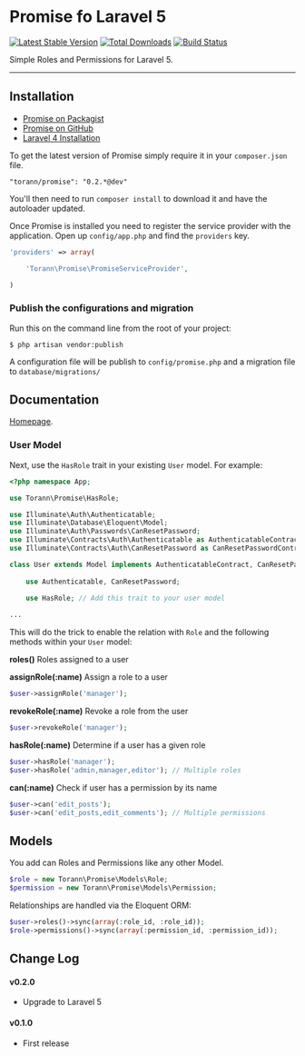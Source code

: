 # Promise fo Laravel 5

[![Latest Stable Version](https://poser.pugx.org/torann/promise/v/stable.png)](https://packagist.org/packages/torann/promise) [![Total Downloads](https://poser.pugx.org/torann/promise/downloads.png)](https://packagist.org/packages/torann/promise) [![Build Status](https://api.travis-ci.org/Torann/laravel-promise.png)](http://travis-ci.org/Torann/laravel-promise)

Simple Roles and Permissions for Laravel 5.

----------

## Installation

- [Promise on Packagist](https://packagist.org/packages/torann/promise)
- [Promise on GitHub](https://github.com/torann/laravel-promise)
- [Laravel 4 Installation](https://github.com/Torann/laravel-promise/tree/0.1.1)

To get the latest version of Promise simply require it in your `composer.json` file.

~~~
"torann/promise": "0.2.*@dev"
~~~

You'll then need to run `composer install` to download it and have the autoloader updated.

Once Promise is installed you need to register the service provider with the application. Open up `config/app.php` and find the `providers` key.

~~~php
'providers' => array(

    'Torann\Promise\PromiseServiceProvider',

)
~~~

### Publish the configurations and migration

Run this on the command line from the root of your project:

~~~
$ php artisan vendor:publish
~~~

A configuration file will be publish to `config/promise.php` and a migration file to `database/migrations/`

## Documentation

[Homepage](http://lyften.com/projects/laravel-promise/).

### User Model

Next, use the `HasRole` trait in your existing `User` model. For example:

~~~php
<?php namespace App;

use Torann\Promise\HasRole;

use Illuminate\Auth\Authenticatable;
use Illuminate\Database\Eloquent\Model;
use Illuminate\Auth\Passwords\CanResetPassword;
use Illuminate\Contracts\Auth\Authenticatable as AuthenticatableContract;
use Illuminate\Contracts\Auth\CanResetPassword as CanResetPasswordContract;

class User extends Model implements AuthenticatableContract, CanResetPasswordContract {
	
	use Authenticatable, CanResetPassword;

    use HasRole; // Add this trait to your user model
    
...
~~~
    
This will do the trick to enable the relation with `Role` and the following methods within your `User` model:

**roles()** 
Roles assigned to a user

**assignRole(:name)** 
Assign a role to a user

~~~php
$user->assignRole('manager');
~~~

**revokeRole(:name)** 
Revoke a role from the user

~~~php
$user->revokeRole('manager');
~~~

**hasRole(:name)** 
Determine if a user has a given role

~~~php
$user->hasRole('manager');
$user->hasRole('admin,manager,editor'); // Multiple roles
~~~

**can(:name)** 
Check if user has a permission by its name

~~~php
$user->can('edit_posts');
$user->can('edit_posts,edit_comments'); // Multiple permissions
~~~

## Models

You add can Roles and Permissions like any other Model.

~~~php
$role = new Torann\Promise\Models\Role;
$permission = new Torann\Promise\Models\Permission;
~~~

Relationships are handled via the Eloquent ORM:

~~~php
$user->roles()->sync(array(:role_id, :role_id));
$role->permissions()->sync(array(:permission_id, :permission_id));
~~~

## Change Log

#### v0.2.0

- Upgrade to Laravel 5

#### v0.1.0

- First release